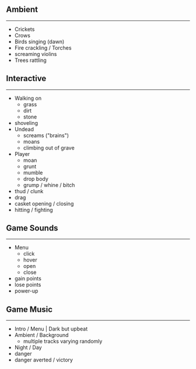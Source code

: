 ## Ambient
---
* Crickets
* Crows
* Birds singing (dawn)
* Fire crackling / Torches
* screaming violins
* Trees rattling

## Interactive
---
* Walking on
  * grass
  * dirt
  * stone
* shoveling
* Undead 
  * screams ("brains")
  * moans
  * climbing out of grave
* Player
  * moan
  * grunt
  * mumble
  * drop body
  * grump / whine / bitch
* thud / clunk
* drag
* casket opening / closing
* hitting / fighting

## Game Sounds
---
* Menu
  * click
  * hover
  * open
  * close
* gain points
* lose points
* power-up

## Game Music
---
* Intro / Menu | Dark but upbeat
* Ambient / Background
  * multiple tracks varying randomly
* Night / Day
* danger 
* danger averted / victory